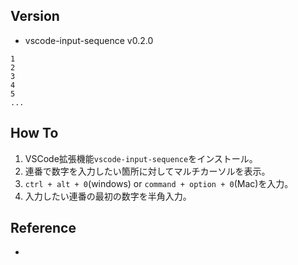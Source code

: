 ## Version
- vscode-input-sequence v0.2.0

```
1
2
3
4
5
...
```

## How To
1. VSCode拡張機能`vscode-input-sequence`をインストール。
2. 連番で数字を入力したい箇所に対してマルチカーソルを表示。
3. `ctrl + alt + 0`(windows) or `command + option + 0`(Mac)を入力。
4. 入力したい連番の最初の数字を半角入力。

## Reference
- 
